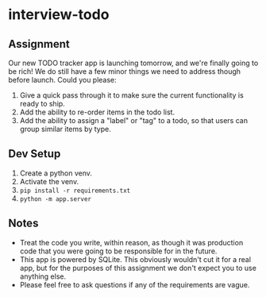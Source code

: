 # interview-todo

## Assignment
Our new TODO tracker app is launching tomorrow, and we're finally going to be rich! We do still have a few minor things we need to address though before launch. Could you please:
1. Give a quick pass through it to make sure the current functionality is ready to ship.
1. Add the ability to re-order items in the todo list.
1. Add the ability to assign a "label" or "tag" to a todo, so that users can group similar items by type.

## Dev Setup
1. Create a python venv.
1. Activate the venv.
1. `pip install -r requirements.txt`
1. `python -m app.server`

## Notes
- Treat the code you write, within reason, as though it was production code that you were going to be responsible for in the future.
- This app is powered by SQLite. This obviously wouldn't cut it for a real app, but for the purposes of this assignment we don't expect you to use anything else.
- Please feel free to ask questions if any of the requirements are vague.
